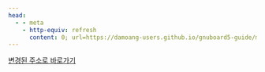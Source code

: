 ```yaml
---
head:
  - - meta
    - http-equiv: refresh
      content: 0; url=https://damoang-users.github.io/gnuboard5-guide/make/theme/layout.html
---
```


[변경된 주소로 바로가기](https://damoang-users.github.io/gnuboard5-guide/make/theme/layout.html)
